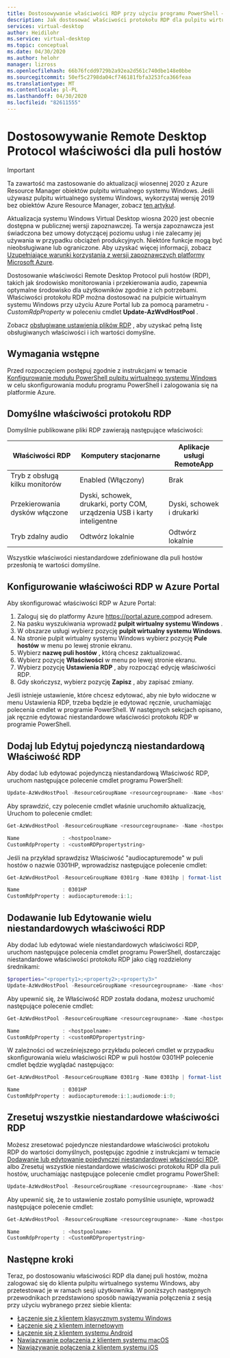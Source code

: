 ```yaml
---
title: Dostosowywanie właściwości RDP przy użyciu programu PowerShell — Azure
description: Jak dostosować właściwości protokołu RDP dla pulpitu wirtualnego systemu Windows przy użyciu poleceń cmdlet programu PowerShell.
services: virtual-desktop
author: Heidilohr
ms.service: virtual-desktop
ms.topic: conceptual
ms.date: 04/30/2020
ms.author: helohr
manager: lizross
ms.openlocfilehash: 66b76fcdd9729b2a92ea2d561c740dbe148e0bbe
ms.sourcegitcommit: 50ef5c2798da04cf746181fbfa3253fca366feaa
ms.translationtype: MT
ms.contentlocale: pl-PL
ms.lasthandoff: 04/30/2020
ms.locfileid: "82611555"
---
```

# <a name="customize-remote-desktop-protocol-properties-for-a-host-pool"></a>Dostosowywanie Remote Desktop Protocol właściwości dla puli hostów

>[!IMPORTANT]
>Ta zawartość ma zastosowanie do aktualizacji wiosennej 2020 z Azure Resource Manager obiektów pulpitu wirtualnego systemu Windows. Jeśli używasz pulpitu wirtualnego systemu Windows, wykorzystaj wersję 2019 bez obiektów Azure Resource Manager, zobacz [ten artykuł](./virtual-desktop-fall-2019/customize-rdp-properties-2019.md).
>
> Aktualizacja systemu Windows Virtual Desktop wiosna 2020 jest obecnie dostępna w publicznej wersji zapoznawczej. Ta wersja zapoznawcza jest świadczona bez umowy dotyczącej poziomu usług i nie zalecamy jej używania w przypadku obciążeń produkcyjnych. Niektóre funkcje mogą być nieobsługiwane lub ograniczone. 
> Aby uzyskać więcej informacji, zobacz [Uzupełniające warunki korzystania z wersji zapoznawczych platformy Microsoft Azure](https://azure.microsoft.com/support/legal/preview-supplemental-terms/).

Dostosowanie właściwości Remote Desktop Protocol puli hostów (RDP), takich jak środowisko monitorowania i przekierowania audio, zapewnia optymalne środowisko dla użytkowników zgodnie z ich potrzebami. Właściwości protokołu RDP można dostosować na pulpicie wirtualnym systemu Windows przy użyciu Azure Portal lub za pomocą parametru *-CustomRdpProperty* w poleceniu cmdlet **Update-AzWvdHostPool** .

Zobacz [obsługiwane ustawienia plików RDP](https://docs.microsoft.com/windows-server/remote/remote-desktop-services/clients/rdp-files?context=/azure/virtual-desktop/context/context) , aby uzyskać pełną listę obsługiwanych właściwości i ich wartości domyślne.

## <a name="prerequisites"></a>Wymagania wstępne

Przed rozpoczęciem postępuj zgodnie z instrukcjami w temacie [Konfigurowanie modułu PowerShell pulpitu wirtualnego systemu Windows](powershell-module.md) w celu skonfigurowania modułu programu PowerShell i zalogowania się na platformie Azure.

## <a name="default-rdp-properties"></a>Domyślne właściwości protokołu RDP

Domyślnie publikowane pliki RDP zawierają następujące właściwości:

|Właściwości RDP | Komputery stacjonarne | Aplikacje usługi RemoteApp |
|---|---| --- |
| Tryb z obsługą kilku monitorów | Enabled (Włączony) | Brak |
| Przekierowania dysków włączone | Dyski, schowek, drukarki, porty COM, urządzenia USB i karty inteligentne| Dyski, schowek i drukarki |
| Tryb zdalny audio | Odtwórz lokalnie | Odtwórz lokalnie |

Wszystkie właściwości niestandardowe zdefiniowane dla puli hostów przesłonią te wartości domyślne.

## <a name="configure-rdp-properties-in-the-azure-portal"></a>Konfigurowanie właściwości RDP w Azure Portal

Aby skonfigurować właściwości RDP w Azure Portal:

1. Zaloguj się do platformy Azure <https://portal.azure.com>pod adresem.
2. Na pasku wyszukiwania wprowadź **pulpit wirtualny systemu Windows** .
3. W obszarze usługi wybierz pozycję **pulpit wirtualny systemu Windows**.
4. Na stronie pulpit wirtualny systemu Windows wybierz pozycję **Pule hostów** w menu po lewej stronie ekranu.
5. Wybierz **nazwę puli hostów** , którą chcesz zaktualizować.
6. Wybierz pozycję **Właściwości** w menu po lewej stronie ekranu.
7. Wybierz pozycję **Ustawienia RDP** , aby rozpocząć edycję właściwości RDP.
8. Gdy skończysz, wybierz pozycję **Zapisz** , aby zapisać zmiany.

Jeśli istnieje ustawienie, które chcesz edytować, aby nie było widoczne w menu Ustawienia RDP, trzeba będzie je edytować ręcznie, uruchamiając polecenia cmdlet w programie PowerShell. W następnych sekcjach opisano, jak ręcznie edytować niestandardowe właściwości protokołu RDP w programie PowerShell.

## <a name="add-or-edit-a-single-custom-rdp-property"></a>Dodaj lub Edytuj pojedynczą niestandardową Właściwość RDP

Aby dodać lub edytować pojedynczą niestandardową Właściwość RDP, uruchom następujące polecenie cmdlet programu PowerShell:

```powershell
Update-AzWvdHostPool -ResourceGroupName <resourcegroupname> -Name <hostpoolname> -CustomRdpProperty <property>
```

Aby sprawdzić, czy polecenie cmdlet właśnie uruchomiło aktualizację, Uruchom to polecenie cmdlet:

```powershell
Get-AzWvdHostPool -ResourceGroupName <resourcegroupname> -Name <hostpoolname> | format-list Name, CustomRdpProperty

Name              : <hostpoolname>
CustomRdpProperty : <customRDPpropertystring>
```

Jeśli na przykład sprawdzisz Właściwość "audiocapturemode" w puli hostów o nazwie 0301HP, wprowadzisz następujące polecenie cmdlet:

```powershell
Get-AzWvdHostPool -ResourceGroupName 0301rg -Name 0301hp | format-list Name, CustomRdpProperty

Name              : 0301HP
CustomRdpProperty : audiocapturemode:i:1;
```

## <a name="add-or-edit-multiple-custom-rdp-properties"></a>Dodawanie lub Edytowanie wielu niestandardowych właściwości RDP

Aby dodać lub edytować wiele niestandardowych właściwości RDP, uruchom następujące polecenia cmdlet programu PowerShell, dostarczając niestandardowe właściwości protokołu RDP jako ciąg rozdzielony średnikami:

```powershell
$properties="<property1>;<property2>;<property3>" 
Update-AzWvdHostPool -ResourceGroupName <resourcegroupname> -Name <hostpoolname> -CustomRdpProperty $properties 
```

Aby upewnić się, że Właściwość RDP została dodana, możesz uruchomić następujące polecenie cmdlet:

```powershell
Get-AzWvdHostPool -ResourceGroupName <resourcegroupname> -Name <hostpoolname> | format-list Name, CustomRdpProperty 

Name              : <hostpoolname>
CustomRdpProperty : <customRDPpropertystring>
```

W zależności od wcześniejszego przykładu poleceń cmdlet w przypadku skonfigurowania wielu właściwości RDP w puli hostów 0301HP polecenie cmdlet będzie wyglądać następująco:

```powershell
Get-AzWvdHostPool -ResourceGroupName 0301rg -Name 0301hp | format-list Name, CustomRdpProperty 

Name              : 0301HP 
CustomRdpProperty : audiocapturemode:i:1;audiomode:i:0;
```

## <a name="reset-all-custom-rdp-properties"></a>Zresetuj wszystkie niestandardowe właściwości RDP

Możesz zresetować pojedyncze niestandardowe właściwości protokołu RDP do wartości domyślnych, postępując zgodnie z instrukcjami w temacie [Dodawanie lub edytowanie pojedynczej niestandardowej właściwości RDP](#add-or-edit-a-single-custom-rdp-property), albo Zresetuj wszystkie niestandardowe właściwości protokołu RDP dla puli hostów, uruchamiając następujące polecenie cmdlet programu PowerShell:

```powershell
Update-AzWvdHostPool -ResourceGroupName <resourcegroupname> -Name <hostpoolname> -CustomRdpProperty ""
```

Aby upewnić się, że to ustawienie zostało pomyślnie usunięte, wprowadź następujące polecenie cmdlet:

```powershell
Get-AzWvdHostPool -ResourceGroupName <resourcegroupname> -Name <hostpoolname> | format-list Name, CustomRdpProperty 

Name              : <hostpoolname> 
CustomRdpProperty : <CustomRDPpropertystring>
```

## <a name="next-steps"></a>Następne kroki

Teraz, po dostosowaniu właściwości RDP dla danej puli hostów, można zalogować się do klienta pulpitu wirtualnego systemu Windows, aby przetestować je w ramach sesji użytkownika. W poniższych następnych przewodnikach przedstawiono sposób nawiązywania połączenia z sesją przy użyciu wybranego przez siebie klienta:

- [Łączenie się z klientem klasycznym systemu Windows](connect-windows-7-and-10.md)
- [Łączenie się z klientem internetowym](connect-web.md)
- [Łączenie się z klientem systemu Android](connect-android.md)
- [Nawiązywanie połączenia z klientem systemu macOS](connect-macos.md)
- [Nawiązywanie połączenia z klientem systemu iOS](connect-ios.md)